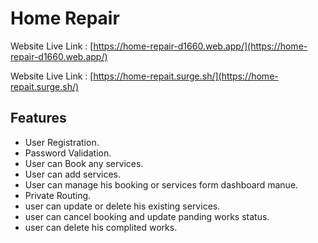 # Home Repair

Website Live Link : [https://home-repair-d1660.web.app/](https://home-repair-d1660.web.app/)

Website Live Link : [https://home-repait.surge.sh/](https://home-repait.surge.sh/)
 

## Features

- User Registration.
- Password Validation.
- User can Book any services.
- User can add services.
- User can manage his booking or services form dashboard manue.
- Private Routing.
- user can update or delete his existing services.
- user can cancel booking and update panding works status.
- user can delete his complited works.


